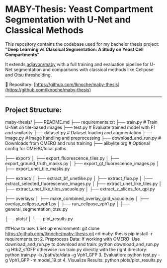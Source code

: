 # MABY-Thesis: Yeast Compartment Segmentation with U-Net and Classical Methods

This repository contains the codebase used for my bachelor thesis project:  
**"Deep Learning vs Classical Segmentation: A Study on Yeast Cell Compartments"**

It extends [adjavon/maby](https://github.com/adjavon/maby) with a full training and evaluation pipeline for U-Net segmentation and comparisons with classical methods like Cellpose and Otsu thresholding.

🔗 Repository: [https://github.com/lknoche/maby-thesis](https://github.com/lknoche/maby-thesis)

---

## Project Structure:
maby-thesis/
├── README.md
├── requirements.txt
├── train.py                      # Train U-Net on tile-based images
├── test.py                       # Evaluate trained model with F1 and similarity
├── dataset.py                    # Dataset loading and augmentation
├── image.py                      # Image handling and preprocessing
├── download_and_run.py           # Downloads from OMERO and runs training
├── alibylite.org                 # Optional config for OMERO/local paths

├── export/
│   ├── export_fluorescence_tiles.py
│   ├── export_ground_truth_masks.py
│   ├── export_gt_fluorescence_images.py
│   ├── export_unet_tile_masks.py

├── extract/
│   ├── extract_bf_unetlike.py
│   ├── extract_fluo.py
│   ├── extract_selected_fluorescence_images.py
│   ├── extract_unet_like_tiles.py
│   ├── extract_unet_like_tiles_vacuole.py
│   ├── extract_z_slices_for_qpi.py

├── overlays/
│   ├── make_combined_overlay_grid_vacuole.py
│   ├── overlay_cellpose_vph1.py
│   ├── run_cellpose_vph1.py
│   ├── general_segmentation_otsu.py

├── plots/
│   └── plot_results.py



##How to use:
1.Set up environment:
git clone https://github.com/lknoche/maby-thesis.git
cd maby-thesis
pip install -r requirements.txt
2. Preprocess Data:
If working with OMERO:
Use download_and_run.py to download and train:
python download_and_run.py -g Htb2_sfGFP
otherwise run train.py directly with the right directory:
python train.py -b /path/to/data -g Vph1_GFP
3. Evaluation:
python test.py  -g Vph1_GFP -m model_19.pt
4. Visualize Results:
python plots/plot_results.py

